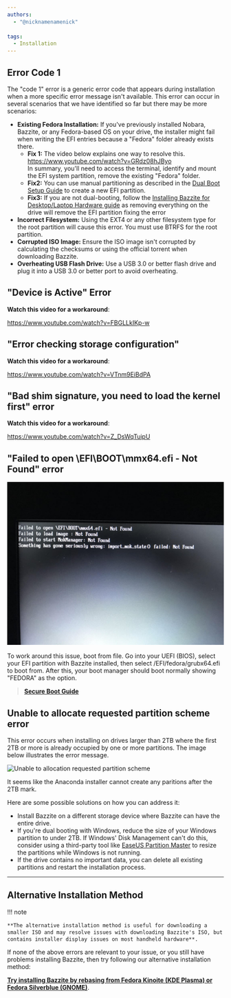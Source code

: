 ```yaml
---
authors:
  - "@nicknamenamenick"

tags:
  - Installation
---
```


<!-- ANCHOR: METADATA -->
<!--{"url_discourse": "https://universal-blue.discourse.group/docs?topic=2495", "fetched_at": "2024-09-03 16:43:22.238775+00:00"}-->
<!-- ANCHOR_END: METADATA -->

## Error Code 1

The "code 1" error is a generic error code that appears during installation when a more specific error message isn't available. This error can occur in several scenarios that we have identified so far but there may be more scenarios:

- **Existing Fedora Installation:** If you've previously installed Nobara, Bazzite, or any Fedora-based OS on your drive, the installer might fail when writing the EFI entries because a "Fedora" folder already exists there.
  - **Fix 1:** The video below explains one way to resolve this. <br> https://www.youtube.com/watch?v=GRdz08hJByo <br> In summary, you'll need to access the terminal, identify and mount the EFI system partition, remove the existing "Fedora" folder. 
  - **Fix2:** You can use manual partitioning as described in the [Dual Boot Setup Guide](./dual_boot_setup_guide.md#manual-partitioning-to-the-same-drive-for-dual-boot-setups) to create a new EFI partition. 
  - **Fix3:** If you are not dual-booting, follow the [Installing Bazzite for Desktop/Laptop Hardware guide](./Installing_Bazzite_for_Desktop_or_Laptop_Hardware.md) as removing everything on the drive will remove the EFI partition fixing the error
- **Incorrect Filesystem:** Using the EXT4 or any other filesystem type for the root partition will cause this error. You must use BTRFS for the root partition.
- **Corrupted ISO Image:** Ensure the ISO image isn't corrupted by calculating the checksums or using the official torrent when downloading Bazzite.
- **Overheating USB Flash Drive:** Use a USB 3.0 or better flash drive and plug it into a USB 3.0 or better port to avoid overheating.

## "Device is Active" Error

**Watch this video for a workaround**:

https://www.youtube.com/watch?v=FBGLLkIKp-w

## "Error checking storage configuration"

**Watch this video for a workaround**:

https://www.youtube.com/watch?v=VTnm9EiBdPA

## "Bad shim signature, you need to load the kernel first" error

**Watch this video for a workaround**:

https://www.youtube.com/watch?v=Z_DsWqTuipU

## "Failed to open \EFI\BOOT\mmx64.efi - Not Found" error

![Failed to open \EFI\BOOT\mmx64.efi - Not Found](../../img/efi-boot-fail.png)

To work around this issue, boot from file. Go into your UEFI (BIOS), select your EFI partition with Bazzite installed, then select /EFI/fedora/grubx64.efi to boot from.
After this, your boot manager should boot normally showing "FEDORA" as the option.

>[**Secure Boot Guide**](/General/Installation_Guide/secure_boot.md)

## Unable to allocate requested partition scheme error

This error occurs when installing on drives larger than 2TB where the first 2TB or more is already occupied by one or more partitions. The image below illustrates the error message.

![Unable to allocation requested partition scheme](../../img/unable-to-allocation-requested-partition-scheme.png)

It seems like the Anaconda installer cannot create any paritions after the 2TB mark.

Here are some possible solutions on how you can address it:

- Install Bazzite on a different storage device where Bazzite can have the entire drive.
- If you're dual booting with Windows, reduce the size of your Windows partition to under 2TB. If Windows' Disk Management can't do this, consider using a third-party tool like [EaseUS Partition Master](https://www.easeus.com/partition-master/) to resize the partitions while Windows is not running.
- If the drive contains no important data, you can delete all existing partitions and restart the installation process.

<hr>

## Alternative Installation Method

!!! note

    **The alternative installation method is useful for downloading a smaller ISO and may resolve issues with downloading Bazzite's ISO, but contains installer display issues on most handheld hardware**.

If none of the above errors are relevant to your issue, or you still have problems installing Bazzite, then try following our alternative installation method:

[**Try installing Bazzite by rebasing from Fedora Kinoite (KDE Plasma) or Fedora Silverblue (GNOME)**](/General/Installation_Guide/alternate-install-guide.md).
